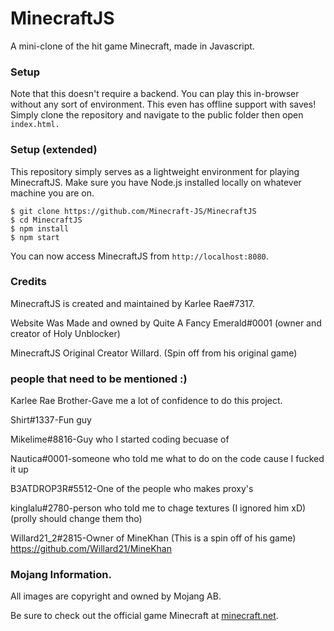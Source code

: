 # MinecraftJS
 A mini-clone of the hit game Minecraft, made in Javascript.

### Setup
Note that this doesn't require a backend. You can play this in-browser without any sort of environment. This even has offline support with saves! 
Simply clone the repository and navigate to the public folder then open `index.html.`

### Setup (extended)
This repository simply serves as a lightweight environment for playing MinecraftJS. Make sure you have Node.js installed locally on whatever machine you are on.
```
$ git clone https://github.com/Minecraft-JS/MinecraftJS
$ cd MinecraftJS
$ npm install
$ npm start
```
You can now access MinecraftJS from `http://localhost:8080`.

### Credits
MinecraftJS is created and maintained by Karlee Rae#7317. 

Website Was Made and owned by Quite A Fancy Emerald#0001 (owner and creator of Holy Unblocker)

MinecraftJS Original Creator Willard. (Spin off from his original game)

### people that need to be mentioned :)
Karlee Rae Brother-Gave me a lot of confidence to do this project.

Shirt#1337-Fun guy

Mikelime#8816-Guy who I started coding becuase of

Nautica#0001-someone who told me what to do on the code cause I fucked it up

B3ATDROP3R#5512-One of the people who makes proxy's

kinglalu#2780-person who told me to chage textures (I ignored him xD)(prolly should change them tho)

Willard21_2#2815-Owner of MineKhan (This is a spin off of his game) https://github.com/Willard21/MineKhan

### Mojang Information.
All images are copyright and owned by Mojang AB.

Be sure to check out the official game Minecraft at <a href="https://minecraft.net">minecraft.net</a>.
